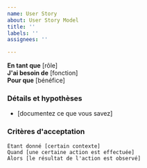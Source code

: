 ```yaml
---
name: User Story
about: User Story Model
title: ''
labels: ''
assignees: ''

---
```


**En tant que** [rôle]  
 **J'ai besoin de** [fonction]  
 **Pour que** [bénéfice]  
   
 ### Détails et hypothèses
 * [documentez ce que vous savez]
   
 ### Critères d'acceptation  
   
 ```gherkin
 Étant donné [certain contexte]
 Quand [une certaine action est effectuée]
 Alors [le résultat de l'action est observé]
 ```
